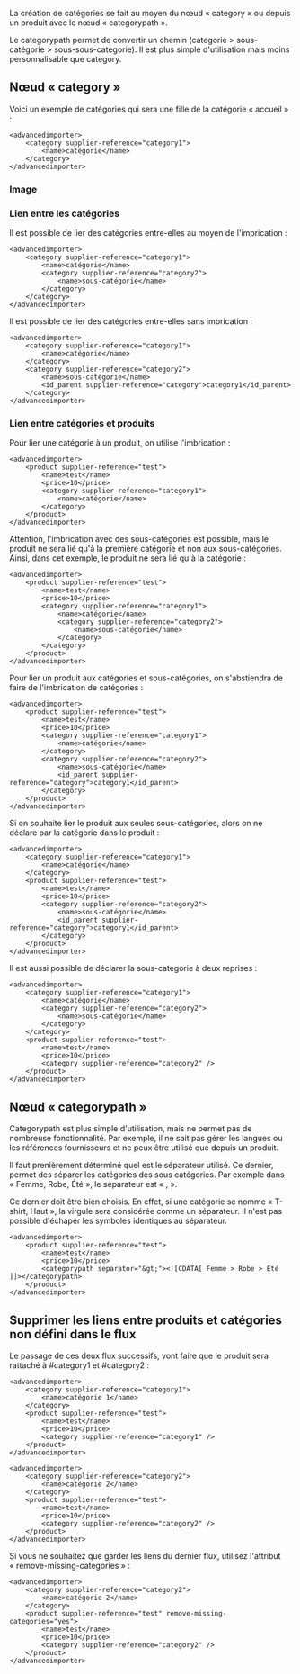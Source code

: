 La création de catégories se fait au moyen du nœud « category » ou depuis un produit avec le nœud « categorypath ».

Le categorypath permet de convertir un chemin (categorie > sous-catégorie > sous-sous-categorie). Il est plus simple d'utilisation mais moins personnalisable que category.

## Nœud « category »

Voici un exemple de catégories qui sera une fille de la catégorie « accueil » :
```
<advancedimporter>
    <category supplier-reference="category1">
        <name>catégorie</name>
    </category>
</advancedimporter>
``` 

### Image


### Lien entre les catégories

Il est possible de lier des catégories entre-elles au moyen de l'imprication :
```
<advancedimporter>
    <category supplier-reference="category1">
        <name>catégorie</name>
        <category supplier-reference="category2">
            <name>sous-catégorie</name>
        </category>
    </category>
</advancedimporter>
``` 

Il est possible de lier des catégories entre-elles sans imbrication :
```
<advancedimporter>
    <category supplier-reference="category1">
        <name>catégorie</name>
    </category>
    <category supplier-reference="category2">
        <name>sous-catégorie</name>
        <id_parent supplier-reference="category">category1</id_parent>
    </category>
</advancedimporter>
```

### Lien entre catégories et produits

Pour lier une catégorie à un produit, on utilise l'imbrication :
```
<advancedimporter>
    <product supplier-reference="test">
        <name>test</name>
        <price>10</price>
        <category supplier-reference="category1">
            <name>catégorie</name>
        </category>
    </product>
</advancedimporter>
```

Attention, l'imbrication avec des sous-catégories est possible, mais le produit ne sera lié qu'à la première catégorie et non aux sous-catégories. Ainsi, dans cet exemple, le produit ne sera lié qu'à la catégorie :
```
<advancedimporter>
    <product supplier-reference="test">
        <name>test</name>
        <price>10</price>
        <category supplier-reference="category1">
            <name>catégorie</name>
            <category supplier-reference="category2">
                <name>sous-catégorie</name>
            </category>
        </category>
    </product>
</advancedimporter>
```

Pour lier un produit aux catégories et sous-catégories, on s'abstiendra de faire de l'imbrication de catégories :
```
<advancedimporter>
    <product supplier-reference="test">
        <name>test</name>
        <price>10</price>
        <category supplier-reference="category1">
            <name>catégorie</name>
        </category>
        <category supplier-reference="category2">
            <name>sous-catégorie</name>
            <id_parent supplier-reference="category">category1</id_parent>
        </category>
    </product>
</advancedimporter>
```

Si on souhaite lier le produit aux seules sous-catégories, alors on ne déclare par la catégorie dans le produit :
```
<advancedimporter>
    <category supplier-reference="category1">
        <name>catégorie</name>
    </category>
    <product supplier-reference="test">
        <name>test</name>
        <price>10</price>
        <category supplier-reference="category2">
            <name>sous-catégorie</name>
            <id_parent supplier-reference="category">category1</id_parent>
        </category>
    </product>
</advancedimporter>
```

Il est aussi possible de déclarer la sous-categorie à deux reprises :
```
<advancedimporter>
    <category supplier-reference="category1">
        <name>catégorie</name>
        <category supplier-reference="category2">
            <name>sous-catégorie</name>
        </category>
    </category>
    <product supplier-reference="test">
        <name>test</name>
        <price>10</price>
        <category supplier-reference="category2" />
    </product>
</advancedimporter>
```

## Nœud « categorypath »

Categorypath est plus simple d'utilisation, mais ne permet pas de nombreuse fonctionnalité. Par exemple, il ne sait pas gérer les langues ou les références fournisseurs et ne peux être utilisé que depuis un produit.

Il faut prenièrement déterminé quel est le séparateur utilisé. Ce dernier, permet des séparer les catégories des sous catégories. Par exemple dans « Femme, Robe, Été », le séparateur est « , ».

Ce dernier doit être bien choisis. En effet, si une catégorie se nomme « T-shirt, Haut », la virgule sera considérée comme un séparateur. Il n'est pas possible d'échaper les symboles identiques au séparateur.

```
<advancedimporter>
    <product supplier-reference="test">
        <name>test</name>
        <price>10</price>
        <categorypath separator="&gt;"><![CDATA[ Femme > Robe > Été ]]></categorypath>
    </product>
</advancedimporter>
```

## Supprimer les liens entre produits et catégories non défini dans le flux

Le passage de ces deux flux successifs, vont faire que le produit sera rattaché à #category1 et #category2 :

```
<advancedimporter>
    <category supplier-reference="category1">
        <name>catégorie 1</name>
    </category>
    <product supplier-reference="test">
        <name>test</name>
        <price>10</price>
        <category supplier-reference="category1" />
    </product>
</advancedimporter>
```

```
<advancedimporter>
    <category supplier-reference="category2">
        <name>catégorie 2</name>
    </category>
    <product supplier-reference="test">
        <name>test</name>
        <price>10</price>
        <category supplier-reference="category2" />
    </product>
</advancedimporter>
```

Si vous ne souhaitez que garder les liens du dernier flux, utilisez l'attribut « remove-missing-categories » :
```
<advancedimporter>
    <category supplier-reference="category2">
        <name>catégorie 2</name>
    </category>
    <product supplier-reference="test" remove-missing-categories="yes">
        <name>test</name>
        <price>10</price>
        <category supplier-reference="category2" />
    </product>
</advancedimporter>
```
